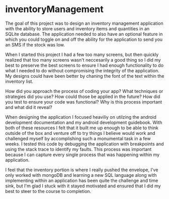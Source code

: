 # inventoryManagement

The goal of this project was to design an inventory management application with the ability to store users and inventory items and quantities in an SQLite database. The application needed to also have an optional feature in which you could toggle on and off the ability for the application to send you an SMS if the stock was low.



When I started this project I had a few too many screens, but then quickly realized that too many screens wasn't neccesarily a good thing so I did my best to preserve the best screens to ensure I had enough functionality to do what I needed to do without compromising the integrity of the application.
My designs could have been better by chaning the font of the text within the inventory list.

How did you approach the process of coding your app? What techniques or strategies did you use? How could those be applied in the future?
How did you test to ensure your code was functional? Why is this process important and what did it reveal?

When designing the application I focused heaviliy on utilzing the android development documentation and my android development guidebook. With both of these resources I felt that it built me up enough to be able to think outside of the box and venture off to try things I believe would work and challenged myself by accomplishing such a monumental task in a few weeks.
I tested this code by debugging the application with breakpoints and using the stack trace to identify my faults.
This process was important because I can capture every single process that was happening within my application.

I feel that the inventory portion is where I really pushed the envelope, I've only worked with mongoDB and learning a new SQL language along with implementing within an application has been quite the challenge and time sink, but I'm glad I stuck with it stayed motivated and ensured that I did my best to steer to the course to completion.
